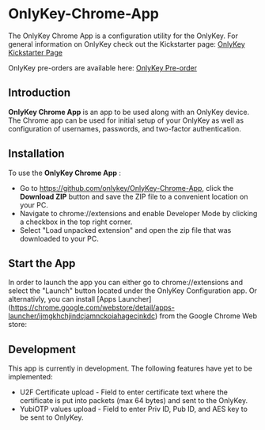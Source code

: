 # OnlyKey-Chrome-App

The OnlyKey Chrome App is a configuration utility for the OnlyKey. For general information on OnlyKey check out the Kickstarter page: [OnlyKey Kickstarter Page](http://www.crp.to/ok)

OnlyKey pre-orders are available here: [OnlyKey Pre-order](http://www.crp.to/po)
 
## Introduction ##
**OnlyKey Chrome App** is an app to be used along with an OnlyKey device. The Chrome app can be used for initial setup of your OnlyKey as well as configuration of usernames, passwords, and two-factor authentication.

## Installation ##
To use the **OnlyKey Chrome App** :  
- Go to https://github.com/onlykey/OnlyKey-Chrome-App, click the **Download ZIP** button and save the ZIP file to a convenient location on your PC.
- Navigate to chrome://extensions and enable Developer Mode by clicking a checkbox in the top right corner.
- Select "Load unpacked extension" and open the zip file that was downloaded to your PC.

## Start the App ##
In order to launch the app you can either go to chrome://extensions and select the "Launch" button located under the OnlyKey Configuration app. Or alternativly, you can install [Apps Launcher] (https://chrome.google.com/webstore/detail/apps-launcher/ijmgkhchjindcjamnckoiahagecjnkdc) from the Google Chrome Web store: 

## Development ##
This app is currently in development. The following features have yet to be implemented:
- U2F Certificate upload - Field to enter certificate text where the certificate is put into packets (max 64 bytes) and sent to the OnlyKey.
- YubiOTP values upload - Field to enter Priv ID, Pub ID, and AES key to be sent to OnlyKey.


